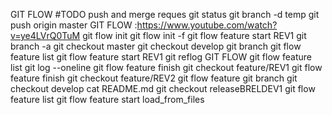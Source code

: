 GIT FLOW #TODO  push and merge reques
git status
git branch -d temp
git push origin master
GIT FLOW :https://www.youtube.com/watch?v=ye4LVrQ0TuM
git flow init 
git flow init -f
git flow feature start REV1
git branch -a
git checkout master 
git checkout develop 
git branch
git flow feature list
git flow feature start REV1
git reflog
GIT FLOW
git flow feature list
git log --oneline
git flow feature finish
git checkout feature/REV1
git flow feature finish
git checkout feature/REV2 
git flow feature 
git branch
git checkout develop 
cat README.md 
git checkout releaseBRELDEV1 
git flow feature list
git flow feature start load_from_files

